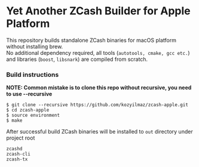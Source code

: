 # Yet Another ZCash Builder for Apple Platform

This repository builds standalone ZCash binaries for macOS platform without installing brew.  
No additional dependency required, all tools (`autotools, cmake, gcc etc.`) and libraries (`boost`, `libsnark`) are compiled from scratch.  


### Build instructions

**NOTE: Common mistake is to clone this repo without recursive, you need to use --recursive**

`$ git clone --recursive https://github.com/kozyilmaz/zcash-apple.git`  
`$ cd zcash-apple`  
`$ source environment`  
`$ make`


After successful build ZCash binaries will be installed to `out` directory under project root  
```
zcashd
zcash-cli
zcash-tx
```


